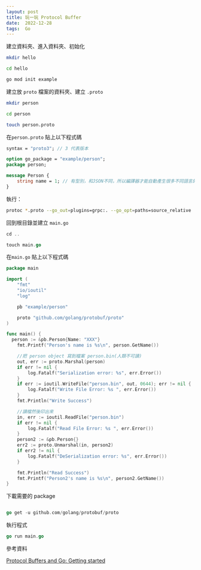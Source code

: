 ```yaml
---
layout: post
title: 玩一玩 Protocol Buffer
date:  2022-12-28
tags:  Go
---
```


建立資料夾、進入資料夾、初始化

```bash
mkdir hello

cd hello

go mod init example
```

建立放 `proto` 檔案的資料夾、建立 `.proto`

```bash
mkdir person

cd person 

touch person.proto
```

在`person.proto` 貼上以下程式碼

```protobuf
syntax = "proto3"; // 3 代表版本

option go_package = "example/person";
package person;

message Person {
    string name = 1; // 有型別，和JSON不同，所以編譯器才能自動產生很多不同語言的版本
}
```

執行：

```bash
protoc *.proto --go_out=plugins=grpc:. --go_opt=paths=source_relative
```

回到根目錄並建立 `main.go`

```go
cd ..

touch main.go
```

在`main.go` 貼上以下程式碼

```go
package main

import (
	"fmt"
	"io/ioutil"
	"log"

	pb "example/person"

	proto "github.com/golang/protobuf/proto"
)

func main() {
  person := &pb.Person{Name: "XXX"}
	fmt.Printf("Person's name is %s\n", person.GetName())

	//把 person object 寫到檔案 person.bin(人類不可讀)
	out, err := proto.Marshal(person)
	if err != nil {
		log.Fatalf("Serialization error: %s", err.Error())
	}
	if err := ioutil.WriteFile("person.bin", out, 0644); err != nil {
		log.Fatalf("Write File Error: %s ", err.Error())
	}
	fmt.Println("Write Success")

	//讀檔然後印出來
	in, err := ioutil.ReadFile("person.bin")
	if err != nil {
		log.Fatalf("Read File Error: %s ", err.Error())
	}
	person2 := &pb.Person{}
	err2 := proto.Unmarshal(in, person2)
	if err2 != nil {
		log.Fatalf("DeSerialization error: %s", err.Error())
	}

	fmt.Println("Read Success")
	fmt.Printf("Person2's name is %s\n", person2.GetName())
}
```

下載需要的 package

```go

go get -u github.com/golang/protobuf/proto
```

執行程式

```go
go run main.go
```

參考資料

[Protocol Buffers and Go: Getting started](https://golangbyexample.com/protocol-buffers-go/)